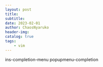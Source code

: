 ```yaml
---
layout: post
title: 
subtitle: 
date: 2023-02-01
author: ChaosNyaruko
header-img: 
catalog: true
tags:
    - vim
---
```


ins-completion-menu
popupmenu-completion

